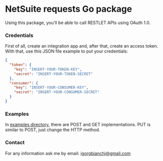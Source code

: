 # NetSuite requests Go package

Using this package, you'll be able to call RESTLET APIs using OAuth 1.0.

### Credentials
First of all, create an integration app and, after that, create an access token. With that, use this JSON file example to put your credentials:
```json
{
  "token": {
    "key": "INSERT-YOUR-TOKEN-KEY",
    "secret": "INSERT-YOUR-TOKEN-SECRET"
  },
  "consumer": {
    "key": "INSERT-YOUR-CONSUMER-KEY",
    "secret": "INSERT-YOUR-CONSUMER-SECRET"
  }
}
```

### Examples
In [examples directory]("https://github.com/igorgbianchi/netsuite-restlet-requests-go/tree/master/examples"), there are POST and GET implementations. PUT is similar to POST, just change the HTTP method.

### Contact
For any information ask me by email: igorgbianchi@gmail.com
